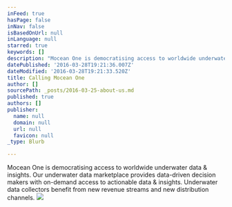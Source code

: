 ```yaml
---
inFeed: true
hasPage: false
inNav: false
isBasedOnUrl: null
inLanguage: null
starred: true
keywords: []
description: "Mocean One is democratising access to worldwide underwater data & insights.\_Our underwater data marketplace provides data-driven decision makers with on-demand access to actionable data & insights. Underwater data collectors benefit from new revenue streams and access to a larger audience.\_"
datePublished: '2016-03-28T19:21:36.007Z'
dateModified: '2016-03-28T19:21:33.520Z'
title: Calling Mocean One
author: []
sourcePath: _posts/2016-03-25-about-us.md
published: true
authors: []
publisher:
  name: null
  domain: null
  url: null
  favicon: null
_type: Blurb

---
```

Mocean One is democratising access to worldwide underwater data & insights. Our underwater data marketplace provides data-driven decision makers with on-demand access to actionable data & insights. Underwater data collectors benefit from new revenue streams and new distribution channels.
![](https://the-grid-user-content.s3-us-west-2.amazonaws.com/7b9bbb6a-ef1c-4bf9-a690-4b8e04b06387.jpg)